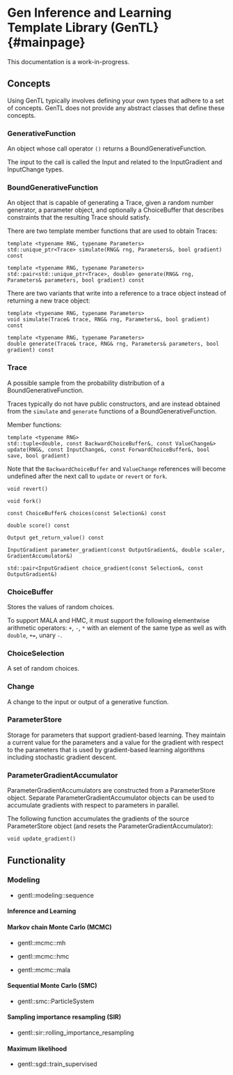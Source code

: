 # Gen Inference and Learning Template Library (GenTL}   {#mainpage}

This documentation is a work-in-progress.

## Concepts

Using GenTL typically involves defining your own types that adhere to a set of concepts.
GenTL does not provide any abstract classes that define these concepts.

### GenerativeFunction

An object whose call operator `()` returns a BoundGenerativeFunction.

The input to the call is called the Input and related to the InputGradient and InputChange types.

### BoundGenerativeFunction

An object that is capable of generating a Trace, given a random number generator, a parameter object, and optionally a ChoiceBuffer that describes constraints that the resulting Trace should satisfy.

There are two template member functions that are used to obtain Traces:

```
template <typename RNG, typename Parameters>
std::unique_ptr<Trace> simulate(RNG& rng, Parameters&, bool gradient) const
```

```
template <typename RNG, typename Parameters>
std::pair<std::unique_ptr<Trace>, double> generate(RNG& rng, Parameters& parameters, bool gradient) const
```

There are two variants that write into a reference to a trace object instead of returning a new trace object:

```
template <typename RNG, typename Parameters>
void simulate(Trace& trace, RNG& rng, Parameters&, bool gradient) const
```

```
template <typename RNG, typename Parameters>
double generate(Trace& trace, RNG& rng, Parameters& parameters, bool gradient) const
```

### Trace

A possible sample from the probability distribution of a BoundGenerativeFunction.

Traces typically do not have public constructors, and are instead obtained from the `simulate` and `generate` functions of a BoundGenerativeFunction.

Member functions:

```
template <typename RNG>
std::tuple<double, const BackwardChoiceBuffer&, const ValueChange&> update(RNG&, const InputChange&, const ForwardChoiceBuffer&, bool save, bool gradient)
```

Note that the `BackwardChoiceBuffer` and `ValueChange` references will become undefined after the next call to `update` or `revert` or `fork`.

```
void revert()
```

```
void fork()
```

```
const ChoiceBuffer& choices(const Selection&) const
```

```
double score() const
```

```
Output get_return_value() const
```

```
InputGradient parameter_gradient(const OutputGradient&, double scaler, GradientAccumulator&)
```

```
std::pair<InputGradient choice_gradient(const Selection&, const OutputGradient&)
```

### ChoiceBuffer

Stores the values of random choices.

To support MALA and HMC, it must support the following elementwise arithmetic operators: `+`, `-`, `*` with an element of the same type as well as with `double`, `+=`, unary `-`.

### ChoiceSelection

A set of random choices.

### Change

A change to the input or output of a generative function.

### ParameterStore

Storage for parameters that support gradient-based learning.
They maintain a current value for the parameters and a value for the gradient with respect to the parameters that is used by gradient-based learning algorithms including stochastic gradient descent.

### ParameterGradientAccumulator

ParameterGradientAccumulators are constructed from a ParameterStore object.
Separate ParameterGradientAccumulator objects can be used to accumulate gradients with respect to parameters in parallel.

The following function accumulates the gradients of the source ParameterStore object (and resets the ParameterGradientAccumulator):
```
void update_gradient()
```

## Functionality

### Modeling

- gentl::modeling::sequence

#### Inference and Learning

#### Markov chain Monte Carlo (MCMC)

- gentl::mcmc::mh

- gentl::mcmc::hmc

- gentl::mcmc::mala

#### Sequential Monte Carlo (SMC)

- gentl::smc::ParticleSystem

#### Sampling importance resampling (SIR)

- gentl::sir::rolling_importance_resampling

#### Maximum likelihood

- gentl::sgd::train_supervised
